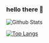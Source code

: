 ### hello there 👋

![Github Stats](https://github-readme-stats.vercel.app/api?username=jojuhyeong&show_icons=true)

[![Top Langs](https://github-readme-stats.vercel.app/api/top-langs/?jojuhyeong=anuraghazra&layout=compact)](https://github.com/anuraghazra/github-readme-stats)
